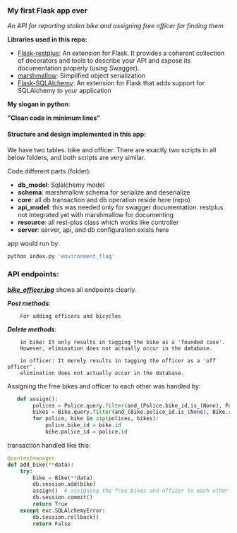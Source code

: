 ### My first Flask app ever

*An API for reporting stolen bike and assigning free officer for finding them*

**Libraries used in this repo:**
 * [Flask-restplus](https://flask-restplus.readthedocs.io/en/stable/): An extension for Flask. It provides a coherent collection of decorators and tools to describe your API and expose its documentation properly (using Swagger).
 * [marshmallow](https://marshmallow.readthedocs.io/en/stable/): Simplified object serialization
 * [Flask-SQLAlchemy](https://flask-sqlalchemy.palletsprojects.com/en/2.x/): An extension for Flask that adds support for SQLAlchemy to your application
 
**My slogan in python**:

**"Clean code in minimum lines"**
 
 #### Structure and design implemented in this app: 
 
We have two tables. bike and officer.
There are exactly two scripts in all below folders, and both scripts are very similar.

Code different parts (folder):
* **db_model**: Sqlalchemy model
* **schema**: marshmallow schema for serialize and deserialize
* **core**: all db transaction and db operation reside here (repo) 
* **api_model**: this was needed only for swagger documentation. restplus not integrated yet with marshmallow for documenting
* **resource**: all rest-plus class which works like controller
* **server**: server, api, and db configuration exists here

app would run by:
```python
python index.py 'environment_flag'
```


### API endpoints:
***[bike_officer.jpg](https://pasteboard.co/IY2YkAC.png)*** shows all endpoints clearly.

***Post methods***:

        For adding officers and bicycles

***Delete methods***: 

        in bike: It only results in tagging the bike as a 'founded case'.
        However, elimination does not actually occur in the database.

        in officer: It merely results in tagging the officer as a 'off officer'.
        elimination does not actually occur in the database.
      


Assigning the free bikes and officer to each other was handled by:
    
```python
   def assign():
        polices = Police.query.filter(and_(Police.bike_id.is_(None), Police.off.is_(False)))
        bikes = Bike.query.filter(and_(Bike.police_id.is_(None), Bike.resolved.is_(False)))
        for police, bike in zip(polices, bikes):
            police.bike_id = bike.id
            bike.police_id = police.id
```
 
transaction handled like this:
```python
@contextmanager
def add_bike(**data):
    try:
        bike = Bike(**data)
        db.session.add(bike)
        assign()  # assigning the free bikes and officer to each other
        db.session.commit()
        return True
    except exc.SQLAlchemyError:
        db.session.rollback()
        return False
```
 

 
